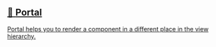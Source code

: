 ## [📄️<!-- --> <!-- -->Portal](/react-native-teleport/pr-preview/pr-21/docs/guides/portal.md)

[Portal helps you to render a component in a different place in the view hierarchy.](/react-native-teleport/pr-preview/pr-21/docs/guides/portal.md)

